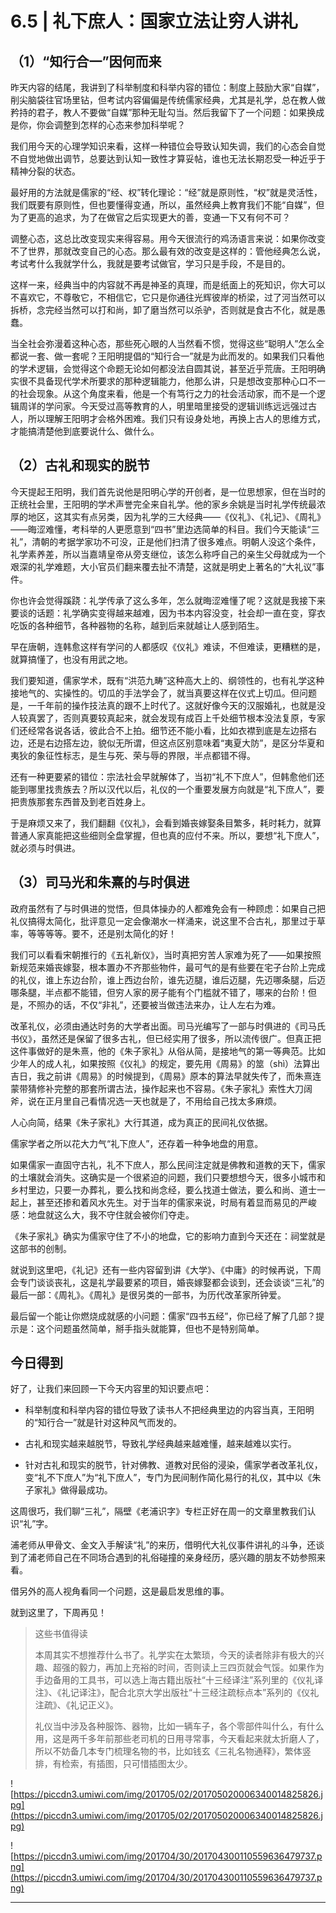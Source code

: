 # 6.5 | 礼下庶人：国家立法让穷人讲礼

## （1）“知行合一”因何而来

昨天内容的结尾，我讲到了科举制度和科举内容的错位：制度上鼓励大家“自媒”，削尖脑袋往官场里钻，但考试内容偏偏是传统儒家经典，尤其是礼学，总在教人做矜持的君子，教人不要做“自媒”那种无耻勾当。然后我留下了一个问题：如果换成是你，你会调整到怎样的心态来参加科举呢？

我们用今天的心理学知识来看，这样一种错位会导致认知失调，我们的心态会自觉不自觉地做出调节，总要达到认知一致性才算妥帖，谁也无法长期忍受一种近乎于精神分裂的状态。

最好用的方法就是儒家的“经、权”转化理论：“经”就是原则性，“权”就是灵活性，我们既要有原则性，但也要懂得变通，所以，虽然经典上教育我们不能“自媒”，但为了更高的追求，为了在做官之后实现更大的善，变通一下又有何不可？

调整心态，这总比改变现实来得容易。用今天很流行的鸡汤语言来说：如果你改变不了世界，那就改变自己的心态。那么最有效的改变是这样的：管他经典怎么说，考试考什么我就学什么，我就是要考试做官，学习只是手段，不是目的。

这样一来，经典当中的内容就不再是神圣的真理，而是纸面上的死知识，你大可以不喜欢它，不尊敬它，不相信它，它只是你通往光辉彼岸的桥梁，过了河当然可以拆桥，念完经当然可以打和尚，卸了磨当然可以杀驴，否则就是食古不化，就是愚蠢。

当全社会弥漫着这种心态，那些死心眼的人当然看不惯，觉得这些“聪明人”怎么全都说一套、做一套呢？王阳明提倡的“知行合一”就是为此而发的。如果我们只看他的学术逻辑，会觉得这个命题无论如何都没法自圆其说，甚至近乎荒唐。王阳明确实很不具备现代学术所要求的那种逻辑能力，他那么讲，只是想改变那种心口不一的社会现象。从这个角度来看，他是一个有笃行之力的社会活动家，而不是一个逻辑周详的学问家。今天受过高等教育的人，明里暗里接受的逻辑训练远远强过古人，所以理解王阳明才会格外困难。我们只有设身处地，再换上古人的思维方式，才能搞清楚他到底要说什么、做什么。

## （2）古礼和现实的脱节

今天提起王阳明，我们首先说他是阳明心学的开创者，是一位思想家，但在当时的正统社会里，王阳明的学术声誉完全来自礼学。他的家乡余姚是当时礼学传统最浓厚的地区，这其实有点另类，因为礼学的三大经典——《仪礼》、《礼记》、《周礼》——晦涩难懂，考科举的人更愿意到“四书”里边选简单的科目。我们今天能读“三礼”，清朝的考据学家功不可没，正是他们扫清了很多难点。明朝人没这个条件，礼学素养差，所以当嘉靖皇帝从旁支继位，该怎么称呼自己的亲生父母就成为一个艰深的礼学难题，大小官员们翻来覆去扯不清楚，这就是明史上著名的“大礼议”事件。

你也许会觉得蹊跷：礼学传承了这么多年，怎么就晦涩难懂了呢？这就是我接下来要谈的话题：礼学确实变得越来越难，因为书本内容没变，社会却一直在变，穿衣吃饭的各种细节，各种器物的名称，越到后来就越让人感到陌生。

早在唐朝，连韩愈这样有学问的人都感叹《仪礼》难读，不但难读，更糟糕的是，就算搞懂了，也没有用武之地。

我们要知道，儒家学术，既有“洪范九畴”这种高大上的、纲领性的，也有礼学这种接地气的、实操性的。切瓜的手法学会了，就当真要这样在仪式上切瓜。但问题是，一千年前的操作技法真的跟不上时代了。这就好像今天的汉服婚礼，也就是没人较真罢了，否则真要较真起来，就会发现有成百上千处细节根本没法复原，专家们还经常各说各话，彼此合不上拍。细节还不能小看，比如衣襟到底是左边搭右边，还是右边搭左边，貌似无所谓，但这点区别意味着“夷夏大防”，是区分华夏和夷狄的象征性标志，是生与死、荣与辱的界限，半点都错不得。

还有一种更要紧的错位：宗法社会早就解体了，当初“礼不下庶人”，但韩愈他们还能到哪里找贵族去？所以汉代以后，礼仪的一个重要发展方向就是“礼下庶人”，要把贵族那套东西普及到老百姓身上。

于是麻烦又来了，我们翻翻《仪礼》，会看到婚丧嫁娶条目繁多，耗时耗力，就算普通人家真能把这些细则全盘掌握，但也真的应付不来。所以，要想“礼下庶人”，就必须与时俱进。

## （3）司马光和朱熹的与时俱进

政府虽然有了与时俱进的觉悟，但具体操办的人都难免会有一种顾虑：如果自己把礼仪搞得太简化，批评意见一定会像潮水一样涌来，说这里不合古礼，那里过于草率，等等等等。要不，还是别太简化的好！

我们可以看看宋朝推行的《五礼新仪》，当时真把穷苦人家难为死了——如果按照新规范来婚丧嫁娶，根本置办不齐那些物件，最可气的是有些要在宅子台阶上完成的礼仪，谁上东边台阶，谁上西边台阶，谁先迈腿，谁后迈腿，先迈哪条腿，后迈哪条腿，半点都不能错，但穷人家的房子能有个门槛就不错了，哪来的台阶！但是，不照办的话，不仅“非礼”，还要被当做违法来办，让人左右为难。

改革礼仪，必须由通达时务的大学者出面。司马光编写了一部与时俱进的《司马氏书仪》，虽然还是保留了很多古礼，但已经实用了很多，所以流传很广。但真正把这件事做好的是朱熹，他的《朱子家礼》从俗从简，是接地气的第一等典范。比如少年人的成人礼，如果按照《仪礼》的规定，要先用《周易》的筮（shì）法算出吉日，我之前讲《周易》的时候提到，《周易》原本的算法早就失传了，而朱熹连蒙带猜修补完整的那套所谓古法，操作起来也不容易。《朱子家礼》索性大刀阔斧，说在正月里自己看情况选一天也就是了，不用给自己找太多麻烦。

人心向简，结果《朱子家礼》大行其道，成为真正的民间礼仪依据。

儒家学者之所以花大力气“礼下庶人”，还存着一种争地盘的用意。

如果儒家一直固守古礼，礼不下庶人，那么民间注定就是佛教和道教的天下，儒家的土壤就会消失。这确实是一个很紧迫的问题，我们只要想想今天，很多小城市和乡村里边，只要一办葬礼，要么找和尚念经，要么找道士做法，要么和尚、道士一起上，甚至还掺和着风水先生。对于当年的儒家来说，时局有着显而易见的严峻感：地盘就这么大，我不守住就会被你们夺走。

《朱子家礼》确实为儒家守住了不小的地盘，它的影响力直到今天还在：祠堂就是这部书的创制。

就说到这里吧，《礼记》还有一些内容留到讲《大学》、《中庸》的时候再说，下周会专门谈谈丧礼，这是礼学最要紧的项目，婚丧嫁娶都会谈到，还会谈谈“三礼”的最后一部：《周礼》。《周礼》是很另类的一部书，为历代改革家所钟爱。

最后留一个能让你燃烧成就感的小问题：儒家“四书五经”，你已经了解了几部？提示是：这个问题虽然简单，掰手指头就能算，但也不是特别简单。

## 今日得到

好了，让我们来回顾一下今天内容里的知识要点吧：

* 科举制度和科举内容的错位导致了读书人不把经典里边的内容当真，王阳明的“知行合一”就是针对这种风气而发的。

* 古礼和现实越来越脱节，导致礼学经典越来越难懂，越来越难以实行。

* 针对古礼和现实的脱节，针对佛教、道教对民俗的浸染，儒家学者改革礼仪，变“礼不下庶人”为“礼下庶人”，专门为民间制作简化易行的礼仪，其中以《朱子家礼》做得最成功。

这周很巧，我们聊“三礼”，隔壁《老浦识字》专栏正好在周一的文章里教我们认识“礼”字。

浦老师从甲骨文、金文入手解读“礼”的来历，借明代大礼仪事件讲礼的斗争，还谈到了浦老师自己在不同场合遇到的礼俗碰撞的亲身经历，感兴趣的朋友不妨参照来看。

借另外的高人视角看同一个问题，这是最启发思维的事。

就到这里了，下周再见！

> 这些书值得读
> 
> 本周其实不想推荐什么书了。礼学实在太繁琐，今天的读者除非有极大的兴趣、超强的毅力，再加上充裕的时间，否则读上三四页就会气馁。如果作为手边备用的工具书，可以选上海古籍出版社“十三经译注”系列里的《仪礼译注》、《礼记译注》，配合北京大学出版社“十三经注疏标点本”系列的《仪礼注疏》、《礼记正义》。
> 
> 
> 
> 礼仪当中涉及各种服饰、器物，比如一辆车子，各个零部件叫什么，有什么用，这是两千多年前那些老司机的日用寻常事，今天看起来就太折磨人了，所以不妨备几本专门梳理名物的书，比如钱玄《三礼名物通释》，繁体竖排，有检索，有插图，只可惜插图太少。

![https://piccdn3.umiwi.com/img/201705/02/201705020006340014825826.jpg](https://piccdn3.umiwi.com/img/201705/02/201705020006340014825826.jpg)

![https://piccdn3.umiwi.com/img/201704/30/201704300110559636479737.png](https://piccdn3.umiwi.com/img/201704/30/201704300110559636479737.png)

---
